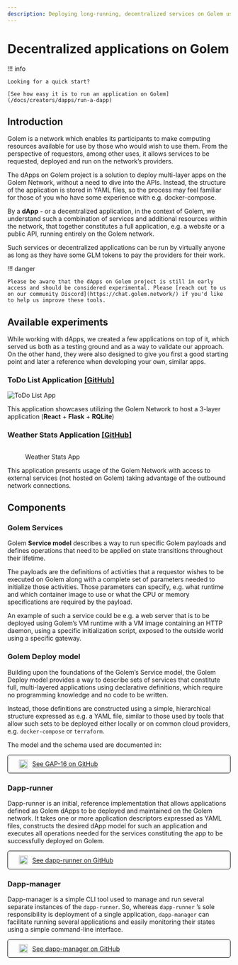 ```yaml
---
description: Deploying long-running, decentralized services on Golem using no-code tools.
---
```


# Decentralized applications on Golem

!!! info

    Looking for a quick start?
    
    [See how easy it is to run an application on Golem](/docs/creators/dapps/run-a-dapp)


## Introduction

Golem is a network which enables its participants to make computing resources available for use by those who would wish to use them. From the perspective of requestors, among other uses, it allows services to be requested, deployed and run on the network’s providers.

The dApps on Golem project is a solution to deploy multi-layer apps on the Golem Network, without a need to dive into the APIs. Instead, the structure of the application is stored in YAML files, so the process may feel familiar for those of you who have some experience with e.g. docker-compose.

By a **dApp** - or a decentralized application, in the context of Golem, we understand such a combination of services and additional resources within the network, that together constitutes a full application, e.g. a website or a public API, running entirely on the Golem network.

Such services or decentralized applications can be run by virtually anyone as long as they have some GLM tokens to pay the providers for their work.

!!! danger

    Please be aware that the dApps on Golem project is still in early access and should be considered experimental. Please [reach out to us on our community Discord](https://chat.golem.network/) if you'd like to help us improve these tools.


## Available experiments

While working with dApps, we created a few applications on top of it, which served us both as a testing ground and as a way to validate our approach. On the other hand, they were also designed to give you first a good starting point and later a reference when developing your own, similar apps.

### ToDo List Application [\[GitHub\]](https://github.com/golemfactory/dapp-experiments/tree/main/01\_todo\_app)

![ToDo List App](https://user-images.githubusercontent.com/33448819/223681578-03193431-ed28-46e7-9faf-00bc0ea00613.png)

This application showcases utilizing the Golem Network to host a 3-layer application (**React** + **Flask** + **RQLite**)

### Weather Stats Application [\[GitHub\]](https://github.com/golemfactory/dapp-experiments/tree/main/02\_weather\_stats)

<figure><img src="/assets/weather-stats.png" alt=""><figcaption><p>Weather Stats App</p></figcaption></figure>

This application presents usage of the Golem Network with access to external services (not hosted on Golem) taking advantage of the outbound network connections.

## Components

### Golem Services

Golem __Service model__ describes a way to run specific Golem payloads and defines operations that need to be applied on state transitions throughout their lifetime.

The payloads are the definitions of activities that a requestor wishes to be executed on Golem along with a complete set of parameters needed to initialize those activities. Those parameters can specify, e.g. what runtime and which container image to use or what the CPU or memory specifications are required by the payload.

An example of such a service could be e.g. a web server that is to be deployed using Golem’s VM runtime with a VM image containing an HTTP daemon, using a specific initialization script, exposed to the outside world using a specific gateway.

### Golem Deploy model

Building upon the foundations of the Golem’s Service model, the Golem Deploy model provides a way to describe sets of services that constitute full, multi-layered applications using declarative definitions, which require no programming knowledge and no code to be written.

Instead, those definitions are constructed using a simple, hierarchical structure expressed as e.g. a YAML file, similar to those used by tools that allow such sets to be deployed either locally or on common cloud providers, e.g. `docker-compose` or `terraform`.

The model and the schema used are documented in:

<a href="https://github.com/golemfactory/golem-architecture/blob/master/gaps/gap-16_golem_deploy/gap-16_golem_deploy.md" style="border: 1px solid black; padding: 10px 25px; border-radius: 5px; display: flex; align-items: center; gap: 10px">
    <img height="20" width="20" src="https://user-images.githubusercontent.com/5244214/223082283-56b1a350-2168-4dd6-8767-ebdd36756b98.png" alt="gh-icon">
    <span>See GAP-16 on GitHub</span>
</a>

### Dapp-runner

Dapp-runner is an initial, reference implementation that allows applications defined as Golem dApps to be deployed and maintained on the Golem network. It takes one or more application descriptors expressed as YAML files, constructs the desired dApp model for such an application and executes all operations needed for the services constituting the app to be successfully deployed on Golem.

<a href="https://github.com/golemfactory/dapp-runner/" style="border: 1px solid black; padding: 10px 25px; border-radius: 5px; display: flex; align-items: center; gap: 10px">
    <img height="20" width="20" src="https://user-images.githubusercontent.com/5244214/223082283-56b1a350-2168-4dd6-8767-ebdd36756b98.png" alt="gh-icon">
    <span>See dapp-runner on GitHub</span>
</a>


### Dapp-manager

Dapp-manager is a simple CLI tool used to manage and run several separate instances of the `dapp-runner`. So, whereas `dapp-runner` ’s sole responsibility is deployment of a single application, `dapp-manager` can facilitate running several applications and easily monitoring their states using a simple command-line interface.

<a href="https://github.com/golemfactory/dapp-manager/" style="border: 1px solid black; padding: 10px 25px; border-radius: 5px; display: flex; align-items: center; gap: 10px">
    <img height="20" width="20" src="https://user-images.githubusercontent.com/5244214/223082283-56b1a350-2168-4dd6-8767-ebdd36756b98.png" alt="gh-icon">
    <span>See dapp-manager on GitHub</span>
</a>
